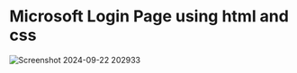 # Microsoft Login Page using html and css
![Screenshot 2024-09-22 202933](https://github.com/user-attachments/assets/8e534963-ada7-4c93-b17e-d856ee5589ca)
